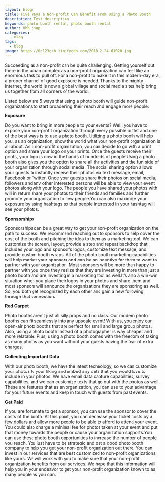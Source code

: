 ```yaml
---
layout: blogs
title: Five Ways a Non-profit Can Benefit From Using a Photo Booth
description: Test description
keywords: photo booth rental, photo booth rental
author: Ohh Snap
categories:
  - Blog
tags:
  - blog
image: https://0c123gkb.tinifycdn.com/2018-2-24-61020.jpg
---
```

Succeeding as a non-profit can be quite challenging. Getting yourself out there in the urban complex as a non-profit organization can feel like an enormous task to pull off. For a non-profit to make it in this modern-day era, a proper channel of good exposure is needed. Thanks to the mighty Internet, the world is now a global village and social media sites help bring us together from all corners of the world.

Listed below are 5 ways that using a photo booth will guide non-profit organizations to start broadening their reach and engage more people:

**Exposure**

Do you want to bring in more people to your events? Well, you have to expose your non-profit organization through every possible outlet and one of the best ways is to use a photo booth. Utilizing a photo booth will help you, as an organization, show the world what your non-profit organization is all about. As a non-profit organization, you can decide to go with a print option and share your logo on your prints. Once the guests receive their prints, your logo is now in the hands of hundreds of people\!Using a photo booth also gives you the option to share all the activities and the fun side of your organization through social media. The social sharing option allows your guests to instantly receive their photos via text message, email, Facebook or Twitter. Once your guests share their photos on social media, followers and any other interested persons will be able to view your event photos along with your logo. The people you have shared your photos with will in return share your photos to their friends and families and further promote your organization to new people.You can also maximize your exposure by using hashtags so that people interested in your hashtag will see your photos.

**Sponsorships**

Sponsorships can be a great way to get your non-profit organization on the path to success. We recommend reaching out to sponsors to help cover the cost of the booth and pitching the idea to them as a marketing tool. We can customize the screen, layout, provide a step and repeat backdrop that includes your logo and sponsor’s logos, customize text message, and provide custom booth wraps. All of the photo booth marketing capabilities will help market your sponsors and can be an incentive for them to want to partner with your organization. Most sponsors will be more than happy to partner with you once they realize that they are investing in more than just a photo booth and are investing in a marketing tool as well.It’s also a win-win situation when you place their logos in your photos and share them and most sponsors will announce the organizations they are sponsoring as well. So, you both get recognized by each other and gain a new following through that connection.

**Red Carpet**

Photo booths aren’t just all silly props and no class. Our modern photo booths can fit seamlessly into any upscale event\! With us, you enjoy our open-air photo booths that are perfect for small and large group photos. Also, using a photo booth instead of a photographer is way cheaper and more relatable. Plus, using a photo booth comes with the freedom of taking as many photos as you want without your guests having the fear of extra charges.

**Collecting Important Data**

With our photo booth, we have the latest technology, so we can customize your photos to your liking and embed any data that you would love to include in your photos. We have email data capture capabilities, survey capabilities, and we can customize texts that go out with the photos as well. These are features that as an organization, you can use to your advantage for your future events and keep in touch with guests from past events.

**Get Paid**

If you are fortunate to get a sponsor, you can use the sponsor to cover the costs of the booth. At this point, you can decrease your ticket costs by a few dollars and allow more people to be able to afford to attend your event. You could also charge a minimal fee for photos taken at your event and put that money towards the people or cause your organization supports.You can use these photo booth opportunities to increase the number of people you reach. You just have to be strategic and get a good photo booth company to help you get your non-profit organization out there. You can invest in our services that are best customized to non-profit organizations like yours. We will work with you to make sure that your non-profit organization benefits from our services. We hope that this information will help you in your endeavor to get your non-profit organization known to as many people as you can.
